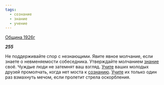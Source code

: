 ```yaml
---
tags:
  - сознание
  - знание
  - учение
---
```

[Община 1926г](https://127.0.0.1:4002/agni/1926)

___255___

Не поддерживайте спор с незнающими. Явите явное молчание, если знаете о невменяемости собеседника. Утверждайте молчанием [знание](../../../tags/#знание) своё. Чуждые люди не затемнят ваш взгляд. [Учите](../../../tags/#учение) ваших молодых друзей промолчать, когда нет моста к [сознанию](../../../tags/#сознание). [Учите](../../../tags/#учение) их только один раз взмахнуть мечом, если пролетит стрела оскорбления.   

